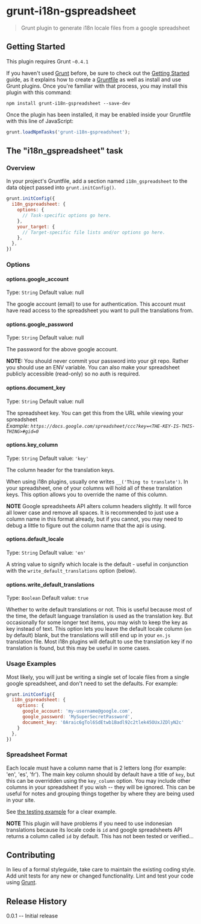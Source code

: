 # grunt-i18n-gspreadsheet

> Grunt plugin to generate i18n locale files from a google spreadsheet

## Getting Started
This plugin requires Grunt `~0.4.1`

If you haven't used [Grunt](http://gruntjs.com/) before, be sure to check out the [Getting Started](http://gruntjs.com/getting-started) guide, as it explains how to create a [Gruntfile](http://gruntjs.com/sample-gruntfile) as well as install and use Grunt plugins. Once you're familiar with that process, you may install this plugin with this command:

```shell
npm install grunt-i18n-gspreadsheet --save-dev
```

Once the plugin has been installed, it may be enabled inside your Gruntfile with this line of JavaScript:

```js
grunt.loadNpmTasks('grunt-i18n-gspreadsheet');
```

## The "i18n_gspreadsheet" task

### Overview
In your project's Gruntfile, add a section named `i18n_gspreadsheet` to the data object passed into `grunt.initConfig()`.

```js
grunt.initConfig({
  i18n_gspreadsheet: {
    options: {
      // Task-specific options go here.
    },
    your_target: {
      // Target-specific file lists and/or options go here.
    },
  },
})
```

### Options

#### options.google_account
Type: `String`
Default value: null

The google account (email) to use for authentication. This account must have read access to the spreadsheet you want to pull the translations from.

#### options.google_password
Type: `String`
Default value: null

The password for the above google account.

**NOTE:** You should never commit your password into your git repo. Rather you should use an ENV variable. You can also make your spreadsheet publicly accessible (read-only) so no auth is required.

#### options.document_key
Type: `String`
Default value: null

The spreadsheet key. You can get this from the URL while viewing your spreadsheet  
*Example: `https://docs.google.com/spreadsheet/ccc?key=<THE-KEY-IS-THIS-THING>#gid=0`*

#### options.key_column
Type: `String`
Default value: `'key'`

The column header for the translation keys.

When using i18n plugins, usually one writes `__('Thing to translate')`. In your spreadsheet, one of your columns will hold all of these translation keys. This option allows you to override the name of this column.

**NOTE** Google spreadsheets API alters column headers slightly. It will force all lower case and remove all spaces. It is recommended to just use a column name in this format already, but if you cannot, you may need to debug a little to figure out the column name that the api is using.

#### options.default_locale
Type: `String`
Default value: `'en'`

A string value to signify which locale is the default - useful in conjunction with the `write_default_translations` option (below).

#### options.write_default_translations
Type: `Boolean`
Default value: `true`

Whether to write default translations or not. This is useful because most of the time, the default language translation is used as the translation key. But occasionally for some longer text items, you may wish to keep the key as key instead of text. This option lets you leave the default locale column (`en` by default) blank, but the translations will still end up in your `en.js` translation file. Most i18n plugins will default to use the translation key if no translation is found, but this may be useful in some cases.

### Usage Examples

Most likely, you will just be writing a single set of locale files from a single google spreadsheet, and don't need to set the defaults. For example:

```js
grunt.initConfig({
  i18n_gspreadsheet: {
    options: {
      google_account: 'my-username@google.com',
      google_password: 'MySuperSecretPassword',
      document_key: '0Araic6gTol6SdEtwb1Badl92c2tlek45OUxJZDlyN2c'
    }
  },
})
```

### Spreadsheet Format

Each locale must have a column name that is 2 letters long (for example: 'en', 'es', 'fr'). The main key column should by default have a title of `key`, but this can be overridden using the `key_column` option. You may include other columns in your spreadsheet if you wish -- they will be ignored. This can be useful for notes and grouping things together by where they are being used in your site.

See [the testing example](https://docs.google.com/spreadsheet/ccc?key=0Araic6gTol6SdEtwb1Badl92c2tlek45OUxJZDlyN2c#gid=0) for a clear example.

**NOTE** This plugin will have problems if you need to use indonesian translations because its locale code is `id` and google spreadsheets API returns a column called `id` by default. This has not been tested or verified...


## Contributing
In lieu of a formal styleguide, take care to maintain the existing coding style. Add unit tests for any new or changed functionality. Lint and test your code using [Grunt](http://gruntjs.com/).

## Release History
0.0.1 -- Initial release

